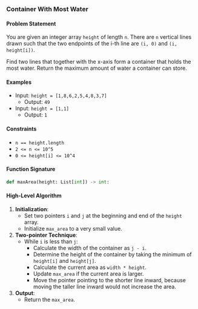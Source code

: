 ### Container With Most Water

#### Problem Statement
You are given an integer array `height` of length `n`. There are `n` vertical lines drawn such that the two endpoints of the i-th line are `(i, 0)` and `(i, height[i])`.

Find two lines that together with the x-axis form a container that holds the most water. Return the maximum amount of water a container can store.

#### Examples
- Input: `height = [1,8,6,2,5,4,8,3,7]`
  - Output: `49`
- Input: `height = [1,1]`
  - Output: `1`

#### Constraints
- `n == height.length`
- `2 <= n <= 10^5`
- `0 <= height[i] <= 10^4`

#### Function Signature
```python
def maxArea(height: List[int]) -> int:
```

#### High-Level Algorithm
1. **Initialization**:
   - Set two pointers `i` and `j` at the beginning and end of the `height` array.
   - Initialize `max_area` to a very small value.
2. **Two-pointer Technique**:
   - While `i` is less than `j`:
     - Calculate the width of the container as `j - i`.
     - Determine the height of the container by taking the minimum of `height[i]` and `height[j]`.
     - Calculate the current area as `width * height`.
     - Update `max_area` if the current area is larger.
     - Move the pointer pointing to the shorter line inward, because moving the taller line inward would not increase the area.
3. **Output**:
   - Return the `max_area`.

